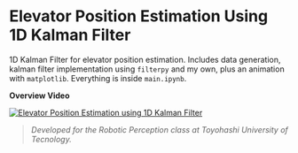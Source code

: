 # Elevator Position Estimation Using 1D Kalman Filter

1D Kalman Filter for elevator position estimation. Includes data generation, kalman filter implementation using `filterpy` and my own, plus an animation with `matplotlib`. Everything is inside `main.ipynb`.

__Overview Video__

[![Elevator Position Estimation using 1D Kalman Filter](http://markdown-videos-api.jorgenkh.no/youtube/9G9vPwj8ZZw?width=720&height=480)](https://youtu.be/9G9vPwj8ZZw)

> *Developed for the Robotic Perception class at Toyohashi University of Tecnology.*
